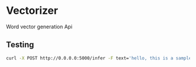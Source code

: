 # Vectorizer
Word vector generation Api

## Testing
```bash
curl -X POST http://0.0.0.0:5000/infer -F text='hello, this is a sample text.'
```
